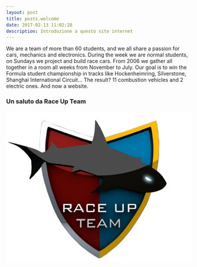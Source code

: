 ```yaml
---
layout: post
title: posts.welcome
date: 2017-02-13 11:02:28
description: Introduzione a questo sito internet
---
```


We are a team of more than 60 students, and we all share a passion for cars, mechanics and electronics. During the week we are normal students, on Sundays we project and build race cars. From 2006 we gather all together in a room all weeks from November to July. Our goal is to win the Formula student championship in tracks like Hockenheimring, Silverstone, Shanghai International Circuit... The result? 11 combustion vehicles and 2 electric ones. And now a website.

### Un saluto da **Race Up Team**
<a class="image featured"><img src="/images/posts/2016/04/17/image.png" alt="Brand new website"/></a>